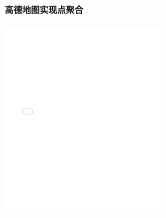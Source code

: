 # 高德地图实现点聚合

<br>

<iframe id="iframe" height="600" width="100%" frameborder="0" allowfullscreen="true" src="/vitepress-java/demo/set.html"></iframe>


